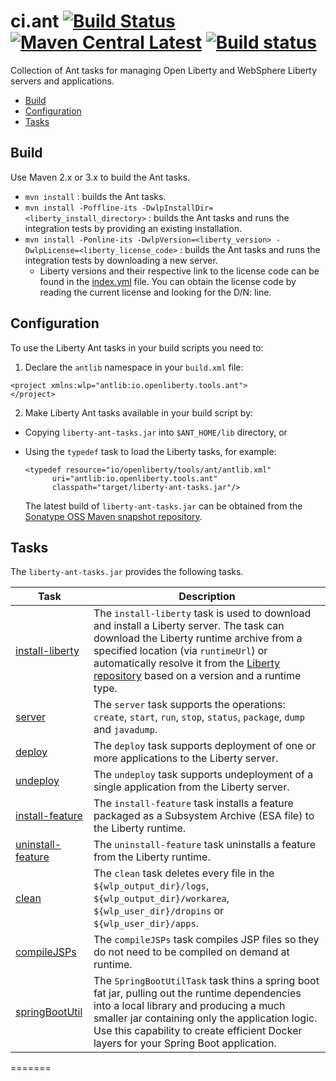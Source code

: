 # ci.ant [![Build Status](https://travis-ci.com/OpenLiberty/ci.ant.svg?branch=master)](https://travis-ci.com/OpenLiberty/ci.ant) [![Maven Central Latest](https://maven-badges.herokuapp.com/maven-central/io.openliberty.tools/liberty-ant-tasks/badge.svg)](http://search.maven.org/#search%7Cgav%7C1%7Cg%3A%22io.openliberty.tools%22%20AND%20a%3A%22liberty-ant-tasks%22) [![Build status](https://ci.appveyor.com/api/projects/status/tep3fw7tlisg1tho?svg=true)](https://ci.appveyor.com/project/wasdevb1/ci-ant/branch/master)

Collection of Ant tasks for managing Open Liberty and WebSphere Liberty servers and applications.

* [Build](#build)
* [Configuration](#configuration)
* [Tasks](#tasks)

## Build

Use Maven 2.x or 3.x to build the Ant tasks.

* `mvn install` : builds the Ant tasks.
* `mvn install -Poffline-its -DwlpInstallDir=<liberty_install_directory>` : builds the Ant tasks and runs the integration tests by providing an existing installation.
* `mvn install -Ponline-its -DwlpVersion=<liberty_version> -DwlpLicense=<liberty_license_code>` : builds the Ant tasks and runs the integration tests by downloading a new server.
  * Liberty versions and their respective link to the license code can be found in the [index.yml](http://public.dhe.ibm.com/ibmdl/export/pub/software/websphere/wasdev/downloads/wlp/index.yml) file. You can obtain the license code by reading the current license and looking for the D/N: <license code> line.

## Configuration

To use the Liberty Ant tasks in your build scripts you need to:

1. Declare the `antlib` namespace in your `build.xml` file:

 ```ant
<project xmlns:wlp="antlib:io.openliberty.tools.ant">
</project>
 ```

2. Make Liberty Ant tasks available in your build script by:
 * Copying `liberty-ant-tasks.jar` into `$ANT_HOME/lib` directory, or
 * Using the `typedef` task to load the Liberty tasks, for example:

   ```ant
   <typedef resource="io/openliberty/tools/ant/antlib.xml"
         uri="antlib:io.openliberty.tools.ant"
         classpath="target/liberty-ant-tasks.jar"/>
   ```

   The latest build of `liberty-ant-tasks.jar` can be obtained from the [Sonatype OSS Maven snapshot repository](https://oss.sonatype.org/content/repositories/snapshots/io/openliberty/tools/liberty-ant-tasks/).

## Tasks

The `liberty-ant-tasks.jar` provides the following tasks.

| Task | Description |
| --------- | ------------ |
| [install-liberty](/docs/install-liberty.md#install-liberty-task) | The `install-liberty` task is used to download and install a Liberty server. The task can download the Liberty runtime archive from a specified location (via `runtimeUrl`) or automatically resolve it from the [Liberty repository](https://developer.ibm.com/wasdev/downloads/) based on a version and a runtime type. |
| [server](docs/server.md#server-task) | The `server` task supports the operations: `create`, `start`, `run`, `stop`, `status`, `package`, `dump` and `javadump`. |
| [deploy](docs/deploy.md#deploy-task) | The `deploy` task supports deployment of one or more applications to the Liberty server. |
| [undeploy](docs/undeploy.md#undeploy-task) | The `undeploy` task supports undeployment of a single application from the Liberty server. |
| [install-feature](docs/install-feature.md#install-feature-task) | The `install-feature` task installs a feature packaged as a Subsystem Archive (ESA file) to the Liberty runtime. |
| [uninstall-feature](docs/uninstall-feature.md#uninstall-feature-task) | The `uninstall-feature` task uninstalls a feature from the Liberty runtime. |
| [clean](docs/clean.md#clean-task) | The `clean` task deletes every file in the `${wlp_output_dir}/logs`, `${wlp_output_dir}/workarea`, `${wlp_user_dir}/dropins` or `${wlp_user_dir}/apps`. |
| [compileJSPs](docs/compileJSPs.md#compileJSPs-task) | The `compileJSPs` task compiles JSP files so they do not need to be compiled on demand at runtime.
| [springBootUtil](docs/springBootUtil.md#SpringBootUtilTask) | The `SpringBootUtilTask` task thins a spring boot fat jar, pulling out the runtime dependencies into a local library and producing a much smaller jar containing only the application logic. Use this capability to create efficient Docker layers for your Spring Boot application.

=======
